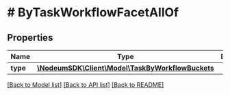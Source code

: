 # # ByTaskWorkflowFacetAllOf

## Properties

Name | Type | Description | Notes
------------ | ------------- | ------------- | -------------
**type** | [**\NodeumSDK\Client\Model\TaskByWorkflowBuckets**](TaskByWorkflowBuckets.md) |  | [optional] 

[[Back to Model list]](../../README.md#documentation-for-models) [[Back to API list]](../../README.md#documentation-for-api-endpoints) [[Back to README]](../../README.md)


